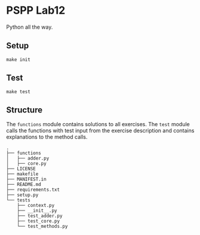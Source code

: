 # PSPP Lab12

Python all the way.

## Setup

    make init
    
    
## Test

    make test

## Structure

The `functions` module contains solutions to all exercises. The `test` module calls the functions with test input from the exercise description and contains explanations to the method calls.

    .
    ├── functions
    │   ├── adder.py
    │   ├── core.py
    ├── LICENSE
    ├── makefile
    ├── MANIFEST.in
    ├── README.md
    ├── requirements.txt
    ├── setup.py
    └── tests
        ├── context.py
        ├── __init__.py
        ├── test_adder.py
        ├── test_core.py
        └── test_methods.py
    
        
